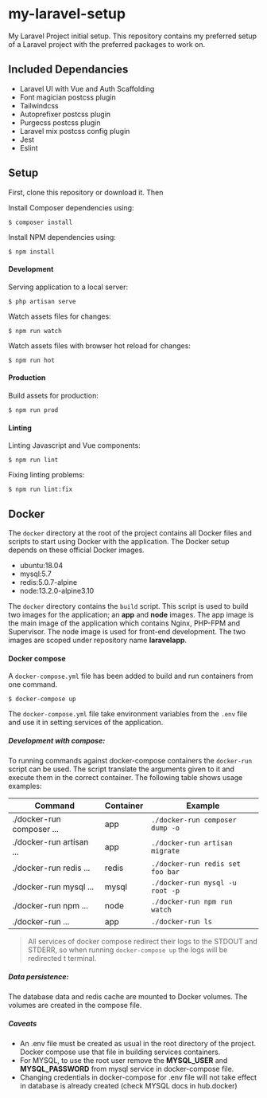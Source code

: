 # my-laravel-setup
My Laravel Project initial setup. This repository contains my preferred setup of a Laravel project with the preferred packages to work on.

## Included Dependancies
* Laravel UI with Vue and Auth Scaffolding
* Font magician postcss plugin
* Tailwindcss
* Autoprefixer postcss plugin
* Purgecss postcss plugin
* Laravel mix postcss config plugin
* Jest
* Eslint

## Setup
First, clone this repository or download it. Then

Install Composer dependencies using:
```
$ composer install
```

Install NPM dependencies using:
```
$ npm install
```

#### Development
Serving application to a local server:
```
$ php artisan serve
```

Watch assets files for changes:
```
$ npm run watch
```

Watch assets files with browser hot reload for changes:
```
$ npm run hot
```

#### Production
Build assets for production:
```
$ npm run prod
```

#### Linting
Linting Javascript and Vue components:
```
$ npm run lint
```

Fixing linting problems:
```
$ npm run lint:fix
```

## Docker
The ```docker``` directory at the root of the project contains all Docker files and scripts
to start using Docker with the application. The Docker setup depends on these official Docker images.
* ubuntu:18.04
* mysql:5.7
* redis:5.0.7-alpine
* node:13.2.0-alpine3.10

The ```docker``` directory contains the ```build``` script. This script is used to build two images
for the application; an **app** and **node** images. The app image is the main image of the application which
contains Nginx, PHP-FPM and Supervisor. The node image is used for front-end development. The two images are scoped
under repository name **laravelapp**.

#### Docker compose
A ```docker-compose.yml``` file has been added to build and run containers from one command.
```
$ docker-compose up
```

The ```docker-compose.yml``` file take environment variables from the ```.env``` file and use it in setting 
services of the application.

##### Development with compose:
To running commands against docker-compose containers the ```docker-run``` script can be used. The script
translate the arguments given to it and execute them in the correct container. The following table shows usage examples:

| Command                     | Container   | Example                           |
|-----------------------------|-------------|-----------------------------------|
| ./docker-run composer ...   | app         | `./docker-run composer dump -o`   |
| ./docker-run artisan ...    | app         | `./docker-run artisan migrate`    |
| ./docker-run redis ...      | redis       | `./docker-run redis set foo bar`  |
| ./docker-run mysql ...      | mysql       | `./docker-run mysql -u root -p`   |
| ./docker-run npm ...        | node        | `./docker-run npm run watch`      |
| ./docker-run ...            | app         | `./docker-run ls`                 |

> All services of docker compose redirect their logs to the STDOUT and STDERR, so when running ```docker-compose up```
>the logs will be redirected t terminal.

##### Data persistence:
The database data and redis cache are mounted to Docker volumes. The volumes are created in the compose file.

##### Caveats
* An .env file must be created as usual in the root directory of the project. Docker compose use that file in
building services containers.
* For MYSQL, to use the root user remove the **MYSQL_USER** and **MYSQL_PASSWORD** from mysql service in
docker-compose file.
* Changing credentials in docker-compose for .env file will not take effect in database is already created (check MYSQL docs in hub.docker) 

